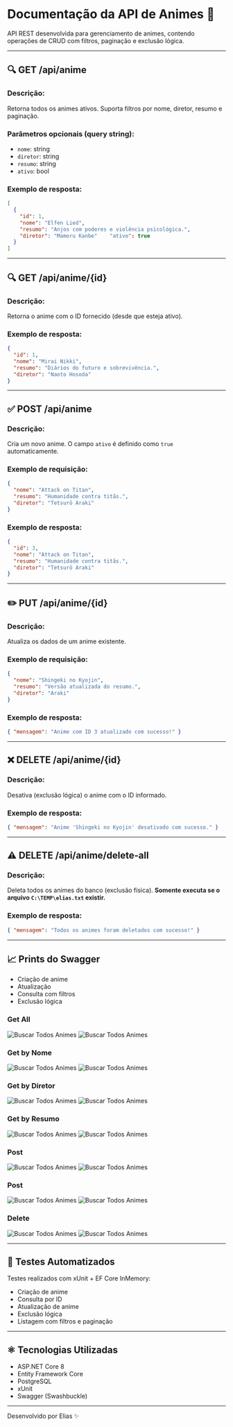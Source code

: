 # Documentação da API de Animes 🌟

API REST desenvolvida para gerenciamento de animes, contendo operações de CRUD com filtros, paginação e exclusão lógica.

---

## 🔍 GET /api/anime

### Descrição:

Retorna todos os animes ativos. Suporta filtros por nome, diretor, resumo e paginação.

### Parâmetros opcionais (query string):

* `nome`: string
* `diretor`: string
* `resumo`: string
* `ativo`: bool

### Exemplo de resposta:

```json
[
  {
    "id": 1,
    "nome": "Elfen Lied",
    "resumo": "Anjos com poderes e violência psicológica.",
    "diretor": "Mamoru Kanbe"    "ativo": true
  }
]
```

---

## 🔍 GET /api/anime/{id}

### Descrição:

Retorna o anime com o ID fornecido (desde que esteja ativo).

### Exemplo de resposta:

```json
{
  "id": 1,
  "nome": "Mirai Nikki",
  "resumo": "Diários do futuro e sobrevivência.",
  "diretor": "Naoto Hosoda"
}
```

---

## ✅ POST /api/anime

### Descrição:

Cria um novo anime. O campo `ativo` é definido como `true` automaticamente.

### Exemplo de requisição:

```json
{
  "nome": "Attack on Titan",
  "resumo": "Humanidade contra titãs.",
  "diretor": "Tetsurō Araki"
}
```

### Exemplo de resposta:

```json
{
  "id": 3,
  "nome": "Attack on Titan",
  "resumo": "Humanidade contra titãs.",
  "diretor": "Tetsurō Araki"
}
```

---

## ✏️ PUT /api/anime/{id}

### Descrição:

Atualiza os dados de um anime existente.

### Exemplo de requisição:

```json
{
  "nome": "Shingeki no Kyojin",
  "resumo": "Versão atualizada do resumo.",
  "diretor": "Araki"
}
```

### Exemplo de resposta:

```json
{ "mensagem": "Anime com ID 3 atualizado com sucesso!" }
```

---

## ❌ DELETE /api/anime/{id}

### Descrição:

Desativa (exclusão lógica) o anime com o ID informado.

### Exemplo de resposta:

```json
{ "mensagem": "Anime 'Shingeki no Kyojin' desativado com sucesso." }
```

---

## ⚠️ DELETE /api/anime/delete-all

### Descrição:

Deleta todos os animes do banco (exclusão física). **Somente executa se o arquivo `C:\TEMP\elias.txt` existir.**

### Exemplo de resposta:

```json
{ "mensagem": "Todos os animes foram deletados com sucesso!" }
```

---

## 📈 Prints do Swagger

* Criação de anime
* Atualização
* Consulta com filtros
* Exclusão lógica

### Get All
![Buscar Todos Animes](ProjetoProtech.API/ProjetoProtech.Tests/TestResults/Get/Get-All-Animes.png)
![Buscar Todos Animes](ProjetoProtech.API/ProjetoProtech.Tests/TestResults/Get/Get-All-Animes-Response.png)

### Get by Nome
![Buscar Todos Animes](ProjetoProtech.API/ProjetoProtech.Tests/TestResults/Get/Get-By-Nome.png)
![Buscar Todos Animes](ProjetoProtech.API/ProjetoProtech.Tests/TestResults/Get/Get-By-Nome-Response.png)

### Get by Diretor
![Buscar Todos Animes](ProjetoProtech.API/ProjetoProtech.Tests/TestResults/Get/Get-By-Diretor.png)
![Buscar Todos Animes](ProjetoProtech.API/ProjetoProtech.Tests/TestResults/Get/Get-By-Diretor-Response.png)

### Get by Resumo
![Buscar Todos Animes](ProjetoProtech.API/ProjetoProtech.Tests/TestResults/Get/Get-By-Resumo.png)
![Buscar Todos Animes](ProjetoProtech.API/ProjetoProtech.Tests/TestResults/Get/Get-By-Resumo-Response.png)

### Post
![Buscar Todos Animes](ProjetoProtech.API/ProjetoProtech.Tests/TestResults/Post/Post.png)
![Buscar Todos Animes](ProjetoProtech.API/ProjetoProtech.Tests/TestResults/Post/Post-Response.png)

### Post
![Buscar Todos Animes](ProjetoProtech.API/ProjetoProtech.Tests/TestResults/Put/Put-AOT.png)
![Buscar Todos Animes](ProjetoProtech.API/ProjetoProtech.Tests/TestResults/Put/Put-AOT-Response.png)

### Delete
![Buscar Todos Animes](ProjetoProtech.API/ProjetoProtech.Tests/TestResults/Delete/Delete-AOT.png)
![Buscar Todos Animes](ProjetoProtech.API/ProjetoProtech.Tests/TestResults/Put/Delete-AOT-Response.png)

---

## 🔧 Testes Automatizados

Testes realizados com xUnit + EF Core InMemory:

* Criação de anime
* Consulta por ID
* Atualização de anime
* Exclusão lógica
* Listagem com filtros e paginação

---

## ⚛️ Tecnologias Utilizadas

* ASP.NET Core 8
* Entity Framework Core
* PostgreSQL
* xUnit
* Swagger (Swashbuckle)

---

Desenvolvido por Elias ✨

